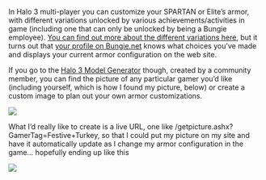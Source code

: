 In Halo 3 multi-player you can customize your SPARTAN or Elite&#8217;s armor, with different variations unlocked by various achievements/activities in game (including one that can only be unlocked by being a Bungie employee). <a href="http://halo.wikia.com/wiki/Armor_Permutations" target="_blank">You can find out more about the different variations here</a>, but it turns out that <a href="http://www.bungie.net/Stats/Halo3/Default.aspx?player=Festive%20Turkey" target="_blank">your profile on Bungie.net</a> knows what choices you&#8217;ve made and displays your current armor configuration on the web site. 

If you go to the <a href="http://www.zaamit.com/h3-model-generator/" target="_blank" class="broken_link">Halo 3 Model Generator</a> though, created by a community member, you can find the picture of any particular gamer you&#8217;d like (including yourself, which is how I found my picture, below) or create a custom image to plan out your own armor customizations.

 ![](http://www.bungie.net/Stats/Halo3/PlayerModel.ashx?p1=0&p2=1&p3=1&p4=1&p5=1&p6=3&p7=0&p8=3)

What I&#8217;d really like to create is a live URL, one like /getpicture.ashx?GamerTag=Festive+Turkey, so that I could put my picture on my site and have it automatically update as I change my armor configuration in the game&#8230; hopefully ending up like this

![](http://www.bungie.net/Stats/Halo3/PlayerModel.ashx?p1=0&p2=5&p3=5&p4=5&p5=7&p6=3&p7=0&p8=3)